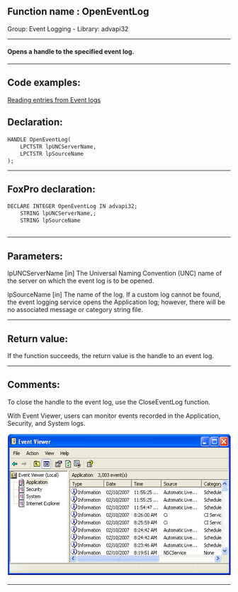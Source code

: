 
## Function name : OpenEventLog
Group: Event Logging - Library: advapi32    
***  


#### Opens a handle to the specified event log.
***  


## Code examples:
[Reading entries from Event logs](../../samples/sample_524.md)  

## Declaration:
```foxpro  
HANDLE OpenEventLog(
	LPCTSTR lpUNCServerName,
	LPCTSTR lpSourceName
);  
```  
***  


## FoxPro declaration:
```foxpro  
DECLARE INTEGER OpenEventLog IN advapi32;
	STRING lpUNCServerName,;
	STRING lpSourceName
  
```  
***  


## Parameters:
lpUNCServerName 
[in] The Universal Naming Convention (UNC) name of the server on which the event log is to be opened.
 
lpSourceName
[in] The name of the log. 
If a custom log cannot be found, the event logging service opens the Application log; however, there will be no associated message or category string file.
  
***  


## Return value:
If the function succeeds, the return value is the handle to an event log.  
***  


## Comments:
To close the handle to the event log, use the CloseEventLog function.  
  
With Event Viewer, users can monitor events recorded in the Application, Security, and System logs.  
  
<img src="images/eventviewer.png" width=549 height=323>  
  
***  

